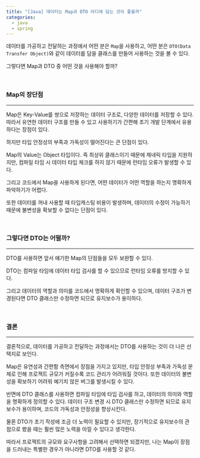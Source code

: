 ```yaml
---
title: "[Java] 데이터는 Map과 DTO 어디에 담는 것이 좋을까"
categories:
  - java
  - spring
---
```


데이터를 가공하고 전달하는 과정에서 어떤 분은 `Map`을 사용하고, 어떤 분은 `DTO(Data Transfer Object)`와 같이 데이터를 담을 클래스를 만들어 사용하는 것을 볼 수 있다.

그렇다면 Map과 DTO 중 어떤 것을 사용해야 할까?

<br>

### Map의 장단점

---

Map은 Key-Value를 쌍으로 저장하는 데이터 구조로, 다양한 데이터를 저장할 수 있다. 따라서 유연한 데이터 구조를 만들 수 있고 사용하기가 간편해 초기 개발 단계에서 유용하다는 장점이 있다.

하지만 타입 안정성의 부족과 가독성이 떨어진다는 큰 단점이 있다.

Map의 Value는 Object 타입이다. 즉 최상위 클래스이기 때문에 제네릭 타입을 지원하지만, 컴파일 타임 시 데이터 타입 체크를 하지 않기 때문에 런타임 오류가 발생할 수 있다.

그리고 코드에서 Map을 사용하게 된다면, 어떤 데이터가 어떤 역할을 하는지 명확하게 파악하기가 어렵다.

또한 데이터를 꺼내 사용할 때 타입캐스팅 비용이 발생하며, 데이터의 수정이 가능하기 때문에 불변성을 확보할 수 없다는 단점이 있다.

<br>

### 그렇다면 DTO는 어떨까?

---

DTO를 사용하면 앞서 얘기한 Map의 단점들을 모두 보완할 수 있다.

DTO는 컴파일 타임에 데이터 타입 검사를 할 수 있으므로 런타임 오류를 방지할 수 있다.

그리고 데이터의 역할과 의미를 코드에서 명확하게 확인할 수 있으며, 데이터 구조가 변경된다면 DTO 클래스만 수정하면 되므로 유지보수가 용이하다.

<br>

### 결론

---

결론적으로, 데이터를 가공하고 전달하는 과정에서는 DTO를 사용하는 것이 더 나은 선택지로 보인다.

Map은 유연성과 간편함 측면에서 장점을 가지고 있지만, 타입 안정성 부족과 가독성 문제로 인해 프로젝트 규모가 커질수록 코드 관리가 어려워질 것이다. 또한 데이터의 불변성을 확보하기 어려워 예기치 않은 버그를 발생시킬 수 있다.

반면에 DTO 클래스를 사용하면 컴파일 타임에 타입 검사를 하고, 데이터의 의미와 역할을 명확하게 정의할 수 있다. 데이터 구조 변경 시 DTO 클래스만 수정하면 되므로 유지보수가 용이하며, 코드의 가독성과 안정성을 향상시킨다.

물론 DTO가 초기 작성에 조금 더 노력이 필요할 수 있지만, 장기적으로 유지보수의 관점으로 봤을 때는 훨씬 많은 노력을 아낄 수 있다고 생각한다.

따라서 프로젝트의 규모와 요구사항을 고려해서 선택하면 되겠지만, 나는 Map이 장점을 드러내는 특별한 경우가 아니라면 DTO를 사용할 것 같다.
